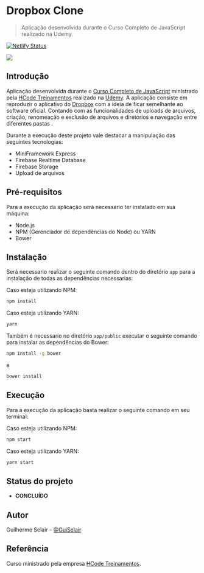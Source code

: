 # Dropbox Clone
> Aplicação desenvolvida durante o Curso Completo de JavaScript realizado na Udemy.

[![Netlify Status](https://api.netlify.com/api/v1/badges/74155501-396b-4200-b444-7b6ec640f5c4/deploy-status)](https://app.netlify.com/sites/morfeu-project-dropbox-clone/deploys)

![](.github/header.png)


## Introdução

Aplicação desenvolvida durante o [Curso Completo de JavaScript](https://www.udemy.com/course/javascript-curso-completo/) ministrado pela [HCode Treinamentos](https://www.hcode.com.br/#/) realizado na [Udemy](https://www.udemy.com/). A aplicação consiste em reproduzir o aplicativo do [Dropbox](https://www.dropbox.com/pt_BR/) com a ideia de ficar semelhante ao software oficial. Contando com as funcionalidades de uploads de arquivos, criação, renomeação e exclusão de arquivos e diretórios e navegação entre diferentes pastas .

Durante a execução deste projeto vale destacar a manipulação das seguintes tecnologias:
 - MiniFramework Express
 - Firebase Realtime Database
 - Firebase Storage
 - Upload de arquivos


## Pré-requisitos

Para a execução da aplicação será necessario ter instalado em sua máquina:
 - Node.js
 - NPM (Gerenciador de dependências do Node) ou YARN
 - Bower

## Instalação

Será necessario realizar o seguinte comando dentro do diretório ```app``` para a instalação de todas as dependências necessarias:

Caso esteja utilizando NPM:

```sh
npm install
```
Caso esteja utilizando YARN:

```sh
yarn
```

Também é necessario no diretório ```app/public``` executar o seguinte comando para instalar as dependências do Bower:

```sh
npm install -g bower
```
e
```sh
bower install
```

## Execução

Para a execução da aplicação basta realizar o seguinte comando em seu terminal:

Caso esteja utilizando NPM:

```sh
npm start
```
Caso esteja utilizando YARN:

```sh
yarn start
```


## Status do projeto

 - **CONCLUÍDO**

## Autor

Guilherme Selair – [@GuiSelair](https://github.com/GuiSelair)

## Referência
 Curso ministrado pela empresa [HCode Treinamentos](https://www.hcode.com.br/#/).
